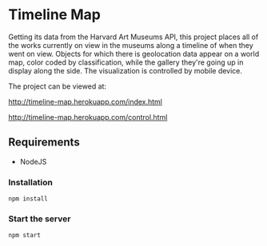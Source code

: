 # Timeline Map

Getting its data from the Harvard Art Museums API, this project places all of the works currently on view in the museums along a timeline of when they went on view. Objects for which there is geolocation data appear on a world map, color coded by classification, while the gallery they're going up in display along the side. The visualization is controlled by mobile device.




The project can be viewed at:

http://timeline-map.herokuapp.com/index.html

http://timeline-map.herokuapp.com/control.html

## Requirements

* NodeJS

### Installation
```
npm install 
```

### Start the server
```
npm start
```
